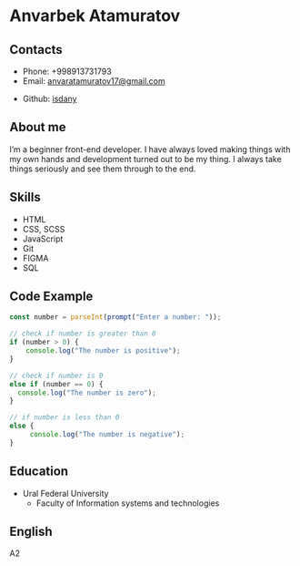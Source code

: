 # Anvarbek Atamuratov #
## Contacts ##
  + Phone: +998913731793
  + Email: anvaratamuratov17@gmail.com
  * Github: [isdany](https://github.com/isdany)
## About me ##
I’m a beginner front-end developer. I have always loved making things with my own hands and development turned out to be my thing. I always take things seriously and see them through to the end.
## Skills ##
 + HTML
 + CSS, SCSS
 + JavaScript
 + Git
 + FIGMA
 + SQL
## Code Example ##

```javascript
const number = parseInt(prompt("Enter a number: "));

// check if number is greater than 0
if (number > 0) {
    console.log("The number is positive");
}

// check if number is 0
else if (number == 0) {
  console.log("The number is zero");
}

// if number is less than 0
else {
     console.log("The number is negative");
}
```
## Education ##
+ Ural Federal University
    + Faculty of Information systems and technologies
## English ##
A2
